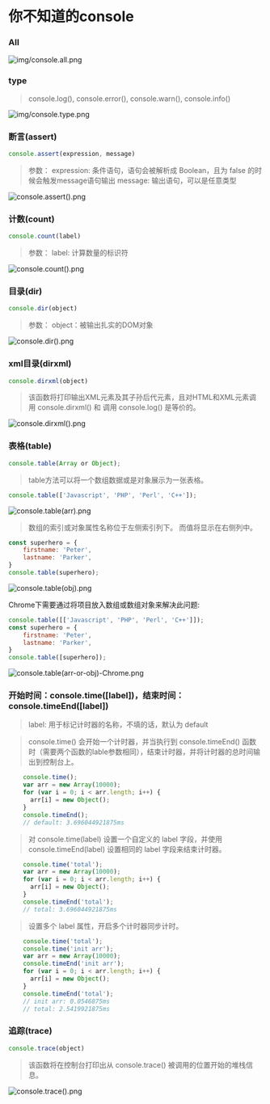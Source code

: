# 你不知道的console

### All

<img src="img/console.all.png" alt="img/console.all.png" />


### type

> console.log(), console.error(), console.warn(), console.info()

<img src="img/console.type.png" alt="img/console.type.png" />

### 断言(assert)

```javaScript
console.assert(expression, message)
```
> 参数：
> expression: 条件语句，语句会被解析成 Boolean，且为 false 的时候会触发message语句输出
> message: 输出语句，可以是任意类型


<img src="img/console.assert().png" alt="console.assert().png" />

### 计数(count)

```javaScript
console.count(label)
```

> 参数：
> label: 计算数量的标识符

<img src="img/console.count().png" alt="console.count().png" />

### 目录(dir)

```javaScript
console.dir(object)
```

> 参数：
> object：被输出扎实的DOM对象

<img src="img/console.dir().png" alt="console.dir().png" />

### xml目录(dirxml)

```javaScript
console.dirxml(object)
```

>该函数将打印输出XML元素及其子孙后代元素，且对HTML和XML元素调用 console.dirxml() 和 调用 console.log() 是等价的。

<img src="img/console.dirxml().png" alt="console.dirxml().png" />

### 表格(table)


```javaScript
console.table(Array or Object);
```
> table方法可以将一个数组数据或是对象展示为一张表格。

```javaScript
console.table(['Javascript', 'PHP', 'Perl', 'C++']);
```
<img src="img/console.table(arr).png" alt="console.table(arr).png" />

> 数组的索引或对象属性名称位于左侧索引列下。 而值将显示在右侧列中。

```javaScript
const superhero = { 
    firstname: 'Peter',
    lastname: 'Parker',
}
console.table(superhero);
```
<img src="img/console.table(obj).png" alt="console.table(obj).png" />

Chrome下需要通过将项目放入数组或数组对象来解决此问题:

```javaScript
console.table([['Javascript', 'PHP', 'Perl', 'C++']]);
const superhero = { 
    firstname: 'Peter',
    lastname: 'Parker',
}
console.table([superhero]);
```
<img src="img/console.table(arr-or-obj)-Chrome.png" alt="console.table(arr-or-obj)-Chrome.png" />

### 开始时间：console.time([label])，结束时间：console.timeEnd([label])

> label: 用于标记计时器的名称，不填的话，默认为 default

> console.time() 会开始一个计时器，并当执行到 console.timeEnd() 函数时（需要两个函数的lable参数相同），结束计时器，并将计时器的总时间输出到控制台上。

```javaScript
	console.time();
	var arr = new Array(10000);
	for (var i = 0; i < arr.length; i++) {
	  arr[i] = new Object();
	}
	console.timeEnd();
	// default: 3.696044921875ms
```

> 对 console.time(label) 设置一个自定义的 label 字段，并使用console.timeEnd(label) 设置相同的 label 字段来结束计时器。

```javaScript
	console.time('total');
	var arr = new Array(10000);
	for (var i = 0; i < arr.length; i++) {
	  arr[i] = new Object();
	}
	console.timeEnd('total');
	// total: 3.696044921875ms
```

> 设置多个 label 属性，开启多个计时器同步计时。

```javaScript
	console.time('total');
	console.time('init arr');
	var arr = new Array(10000);
	console.timeEnd('init arr');
	for (var i = 0; i < arr.length; i++) {
	  arr[i] = new Object();
	}
	console.timeEnd('total');
	// init arr: 0.0546875ms
	// total: 2.5419921875ms
```

### 追踪(trace)

```javaScript
console.trace(object)
```

> 该函数将在控制台打印出从 console.trace() 被调用的位置开始的堆栈信息。

<img src="img/console.trace().png" alt="console.trace().png" />